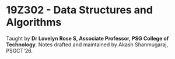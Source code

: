 # 19Z302 - Data Structures and Algorithms

Taught by **Dr Lovelyn Rose S, Associate Professor, PSG College of Technology**.
Notes drafted and maintained by Akash Shanmugaraj, PSGCT'26.
